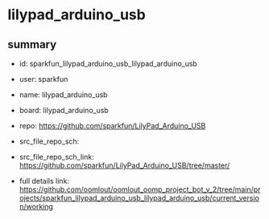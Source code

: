 # lilypad_arduino_usb
 
## summary 
* id: sparkfun_lilypad_arduino_usb_lilypad_arduino_usb
* user: sparkfun
* name: lilypad_arduino_usb
* board: lilypad_arduino_usb
* repo: https://github.com/sparkfun/LilyPad_Arduino_USB



* src_file_repo_sch: 
* src_file_repo_sch_link: https://github.com/sparkfun/LilyPad_Arduino_USB/tree/master/
* full details link: https://github.com/oomlout/oomlout_oomp_project_bot_v_2/tree/main/projects/sparkfun_lilypad_arduino_usb_lilypad_arduino_usb/current_version/working  







